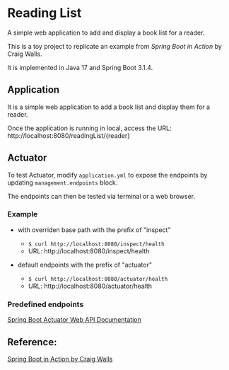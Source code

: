 # Reading List
A simple web application to add and display a book list for a reader.

This is a toy project to replicate an example from _Spring Boot in Action_ by Craig Walls.

It is implemented in Java 17 and Spring Boot 3.1.4.


## Application
It is a simple web application to add a book list and display them for a reader.

Once the application is running in local, access the URL: http://localhost:8080/readingList/{reader}


## Actuator
To test Actuator, modify `application.yml` to expose the endpoints by updating `management.endpoints` block.

The endpoints can then be tested via terminal or a web browser.

### Example
  - with overriden base path with the prefix of "inspect"
      - `$ curl http://localhost:8080/inspect/health`
      - URL: http://localhost:8080/inspect/health

  - default endpoints with the prefix of "actuator"
    - `$ curl http://localhost:8080/actuator/health`
    - URL: http://localhost:8080/actuator/health
    

### Predefined endpoints
[Spring Boot Actuator Web API Documentation](https://docs.spring.io/spring-boot/docs/3.1.4/actuator-api/htmlsingle/)


## Reference: 
[Spring Boot in Action by Craig Walls](https://www.google.ie/books/edition/Spring_Boot_in_Action/9CiPrgEACAAJ?hl=en)

